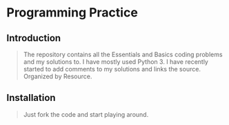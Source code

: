 # Programming Practice 

## Introduction

> The repository contains all the Essentials and Basics coding problems and my solutions to. I have mostly used Python 3. 
> I have recently started to add comments to my solutions and links the source. Organized by Resource.

## Installation

> Just fork the code and start playing around.